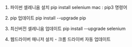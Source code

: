 1. 파이썬 셀레니움 설치
    pip install selenium
    mac : pip3 명령어

2. pip 업데이트
pip install --upgrade pip

3. 최신버전 셀레니움 업데이트
pip install --upgrade selenium

4. 웹드라이버 매니저 설치 - 크롬 드라이버 자동 업데이트
